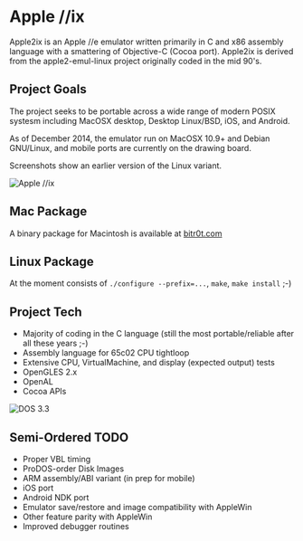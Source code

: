 Apple //ix
==========

Apple2ix is an Apple //e emulator written primarily in C and x86 assembly language with a smattering of Objective-C
(Cocoa port).  Apple2ix is derived from the apple2-emul-linux project originally coded in the mid 90's.

Project Goals
-------------

The project seeks to be portable across a wide range of modern POSIX systesm including MacOSX desktop, Desktop
Linux/BSD, iOS, and Android.

As of December 2014, the emulator run on MacOSX 10.9+ and Debian GNU/Linux, and mobile ports are currently on the
drawing board.

Screenshots show an earlier version of the Linux variant.

![Apple //ix](https://raw.github.com/mauiaaron/apple2/master/docs/Apple2ix.png "Apple //ix")

Mac Package
-----------

A binary package for Macintosh is available at [bitr0t.com](http://bitr0t.com/Apple2Mac/)

Linux Package
-------------

At the moment consists of `./configure --prefix=...`, `make`, `make install` ;-)

Project Tech
------------

* Majority of coding in the C language (still the most portable/reliable after all these years ;-)
* Assembly language for 65c02 CPU tightloop
* Extensive CPU, VirtualMachine, and display (expected output) tests
* OpenGLES 2.x
* OpenAL
* Cocoa APIs

![DOS 3.3](https://raw.github.com/mauiaaron/apple2/master/docs/DOS33.png "DOS 3.3 Applesoft BASIC and //e monitor")

Semi-Ordered TODO
-----------------

* Proper VBL timing
* ProDOS-order Disk Images
* ARM assembly/ABI variant (in prep for mobile)
* iOS port
* Android NDK port
* Emulator save/restore and image compatibility with AppleWin
* Other feature parity with AppleWin
* Improved debugger routines


